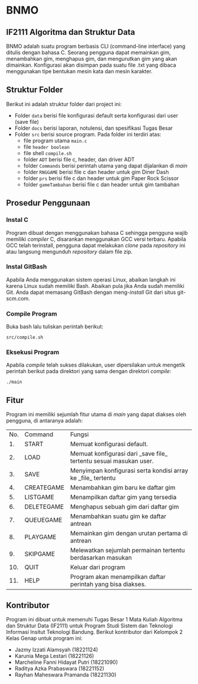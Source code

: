# BNMO 
## IF2111 Algoritma dan Struktur Data 
BNMO adalah suatu program berbasis CLI (command-line interface) yang ditulis dengan bahasa C. Seorang pengguna dapat memainkan gim, menambahkan gim, menghapus gim, dan mengurutkan gim yang akan dimainkan. Konfigurasi akan disimpan pada suatu file .txt yang dibaca menggunakan tipe bentukan mesin kata dan mesin karakter. 

## Struktur Folder
Berikut ini adalah struktur folder dari project ini:
* Folder `data` berisi file konfigurasi default serta konfigurasi dari user (save file)
* Folder `docs` berisi laporan, notulensi, dan spesifikasi Tugas Besar
* Folder `src` berisi source program. Pada folder ini terdiri atas:
  * file program utama `main.c`
  * file `header boolean`
  * file shell `compile.sh`
  * folder `ADT` berisi file c, header, dan driver ADT
  * folder `Commands` berisi perintah utama yang dapat dijalankan di _main_
  * folder `RNGGAME` berisi file c dan header untuk gim Diner Dash
  * folder `prs` berisi file c dan header untuk gim Paper Rock Scissor
  * folder `gameTambahan` berisi file c dan header untuk gim tambahan

## Prosedur Penggunaan
### Instal C
Program dibuat dengan menggunakan bahasa C sehingga pengguna wajib memiliki _compiler_ C, disarankan menggunakan GCC versi terbaru. Apabila GCC telah terinstall, pengguna dapat melakukan _clone_ pada _repository_ ini atau langsung mengunduh _repository_ dalam file zip.

### Instal GitBash
Apabila Anda menggunakan sistem operasi Linux, abaikan langkah ini karena Linux sudah memiliki Bash. Abaikan pula jika Anda sudah memiliki Git. Anda dapat memasang GitBash dengan  meng-_install_ Git dari situs git-scm.com. 

### Compile Program
Buka bash lalu tuliskan perintah berikut:
```
src/compile.sh
```

### Eksekusi Program
Apabila _compile_ telah sukses dilakukan, user dipersilakan untuk mengetik perintah berikut pada direktori yang sama dengan direktori _compile_:
```
./main
```

## Fitur
Program ini memiliki sejumlah fitur utama di _main_ yang dapat diakses oleh pengguna, di antaranya adalah:
<table>
<tr><td>No.</td><td>Command</td><td>Fungsi</td></tr>
<tr><td>1.</td><td>START</td><td>Memuat konfigurasi default.</td></tr>
<tr><td>2.</td><td>LOAD</td><td>Memuat konfigurasi dari _save file_ tertentu sesuai masukan user.
</td></tr>
<tr><td>3.</td><td>SAVE</td><td>Menyimpan konfigurasi serta kondisi array ke _file_ tertentu</td></tr>
<tr><td>4.</td><td>CREATEGAME</td><td>Menambahkan gim baru ke daftar gim</td></tr>
<tr><td>5.</td><td>LISTGAME</td><td>Menampilkan daftar gim yang tersedia</td></tr>
<tr><td>6.</td><td>DELETEGAME</td><td>Menghapus sebuah gim dari daftar gim</td></tr>
<tr><td>7.</td><td>QUEUEGAME</td><td>Menambahkan suatu gim ke daftar antrean</td></tr>
<tr><td>8.</td><td>PLAYGAME</td><td>Memainkan gim dengan urutan pertama di antrean</td></tr>
<tr><td>9.</td><td>SKIPGAME</td><td>Melewatkan sejumlah permainan tertentu berdasarkan masukan</td></tr>
<tr><td>10.</td><td>QUIT</td><td>Keluar dari program</td></tr>
<tr><td>11.</td><td>HELP</td><td>Program akan menampilkan daftar perintah yang bisa diakses.
</td></tr>

</table>

## Kontributor
Program ini dibuat untuk memenuhi Tugas Besar 1 Mata Kuliah Algoritma dan Struktur Data (IF2111) untuk Program Studi Sistem dan Teknologi Informasi Insitut Teknologi Bandung. Berikut kontributor dari Kelompok 2 Kelas Genap untuk program ini:
* Jazmy Izzati Alamsyah (18221124)
* Karunia Mega Lestari (18221126)
* Marcheline Fanni Hidayat Putri (18221090)
* Raditya Azka Prabaswara (18221152)
* Rayhan Maheswara Pramanda (18221130)
